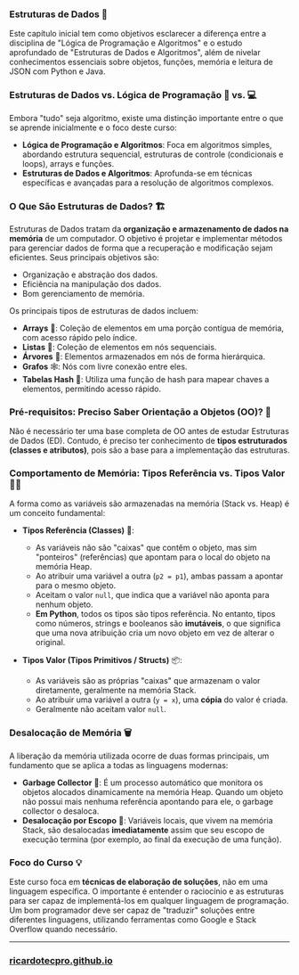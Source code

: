 ### Estruturas de Dados 🎯

Este capítulo inicial tem como objetivos esclarecer a diferença entre a disciplina de "Lógica de Programação e Algoritmos" e o estudo aprofundado de "Estruturas de Dados e Algoritmos", além de nivelar conhecimentos essenciais sobre objetos, funções, memória e leitura de JSON com Python e Java.

### Estruturas de Dados vs. Lógica de Programação 🤔 vs. 💻

Embora "tudo" seja algoritmo, existe uma distinção importante entre o que se aprende inicialmente e o foco deste curso:

* **Lógica de Programação e Algoritmos**: Foca em algoritmos simples, abordando estrutura sequencial, estruturas de controle (condicionais e loops), arrays e funções.
* **Estruturas de Dados e Algoritmos**: Aprofunda-se em técnicas específicas e avançadas para a resolução de algoritmos complexos.

### O Que São Estruturas de Dados? 🏗️

Estruturas de Dados tratam da **organização e armazenamento de dados na memória** de um computador. O objetivo é projetar e implementar métodos para gerenciar dados de forma que a recuperação e modificação sejam eficientes. Seus principais objetivos são:
* Organização e abstração dos dados.
* Eficiência na manipulação dos dados.
* Bom gerenciamento de memória.

Os principais tipos de estruturas de dados incluem:
* **Arrays** 🔢: Coleção de elementos em uma porção contígua de memória, com acesso rápido pelo índice.
* **Listas** 📜: Coleção de elementos em nós sequenciais.
* **Árvores** 🌳: Elementos armazenados em nós de forma hierárquica.
* **Grafos** 🕸️: Nós com livre conexão entre eles.
* **Tabelas Hash** 🔑: Utiliza uma função de hash para mapear chaves a elementos, permitindo acesso rápido.

### Pré-requisitos: Preciso Saber Orientação a Objetos (OO)? 🙋

Não é necessário ter uma base completa de OO antes de estudar Estruturas de Dados (ED). Contudo, é preciso ter conhecimento de **tipos estruturados (classes e atributos)**, pois são a base para a implementação das estruturas.

### Comportamento de Memória: Tipos Referência vs. Tipos Valor 🧠💾

A forma como as variáveis são armazenadas na memória (Stack vs. Heap) é um conceito fundamental:

* **Tipos Referência (Classes)** 🔗:
    * As variáveis não são "caixas" que contêm o objeto, mas sim "ponteiros" (referências) que apontam para o local do objeto na memória Heap.
    * Ao atribuir uma variável a outra (`p2 = p1`), ambas passam a apontar para o mesmo objeto.
    * Aceitam o valor `null`, que indica que a variável não aponta para nenhum objeto.
    * **Em Python**, todos os tipos são tipos referência. No entanto, tipos como números, strings e booleanos são **imutáveis**, o que significa que uma nova atribuição cria um novo objeto em vez de alterar o original.

* **Tipos Valor (Tipos Primitivos / Structs)** 📦:
    * As variáveis são as próprias "caixas" que armazenam o valor diretamente, geralmente na memória Stack.
    * Ao atribuir uma variável a outra (`y = x`), uma **cópia** do valor é criada.
    * Geralmente não aceitam valor `null`.

### Desalocação de Memória 🗑️

A liberação da memória utilizada ocorre de duas formas principais, um fundamento que se aplica a todas as linguagens modernas:

* **Garbage Collector** 🤖: É um processo automático que monitora os objetos alocados dinamicamente na memória Heap. Quando um objeto não possui mais nenhuma referência apontando para ele, o garbage collector o desaloca.
* **Desalocação por Escopo** 🚪: Variáveis locais, que vivem na memória Stack, são desalocadas **imediatamente** assim que seu escopo de execução termina (por exemplo, ao final da execução de uma função).

### Foco do Curso 💡

Este curso foca em **técnicas de elaboração de soluções**, não em uma linguagem específica. O importante é entender o raciocínio e as estruturas para ser capaz de implementá-los em qualquer linguagem de programação. Um bom programador deve ser capaz de "traduzir" soluções entre diferentes linguagens, utilizando ferramentas como Google e Stack Overflow quando necessário.

---

### [ricardotecpro.github.io](https://ricardotecpro.github.io/)
